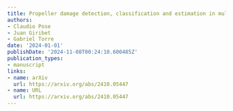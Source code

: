 ```yaml
---
title: Propeller damage detection, classification and estimation in multirotor vehicles
authors:
- Claudio Pose
- Juan Giribet
- Gabriel Torre
date: '2024-01-01'
publishDate: '2024-11-08T00:24:10.600485Z'
publication_types:
- manuscript
links:
- name: arXiv
  url: https://arxiv.org/abs/2410.05447
- name: URL
  url: https://arxiv.org/abs/2410.05447
---
```


